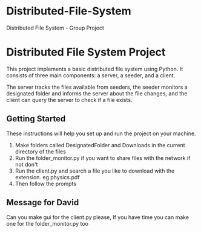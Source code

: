 # Distributed-File-System
Distributed File System - Group Project 

# Distributed File System Project

This project implements a basic distributed file system using Python. 
It consists of three main components: a server, a seeder, and a client. 

The server tracks the files available from seeders, 
the seeder monitors a designated folder and informs the server about the file changes, 
and the client can query the server to check if a file exists.

## Getting Started

These instructions will help you set up and run the project on your machine.

1) Make folders called DesignatedFolder and Downloads in the current directory of the files
2) Run the folder_monitor.py if you want to share files with the network if not don't
3) Run the client.py and search a file you like to download with the extension. eg physics.pdf
4) Then follow the prompts 

## Message for David

Can you make gui for the client.py please, If you have time you can make one for the folder_monitor.py too